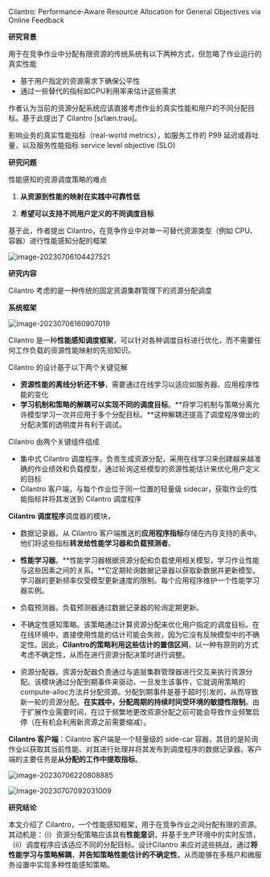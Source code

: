Cilantro: Performance-Aware Resource Allocation for General Objectives via Online Feedback

**研究背景**

用于在竞争作业中分配有限资源的传统系统有以下两种方式，但忽略了作业运行的真实性能

- 基于用户指定的资源需求下确保公平性
- 通过一些替代的指标如CPU利用率来估计这些需求

作者认为当前的资源分配系统应该直接考虑作业的真实性能和用户的不同分配目标。基于此提出了 Cilantro [sɪˈlæn.trəʊ]。

影响业务的真实性能指标（real-world metrics），如服务工作的 P99 延迟或吞吐量，以及服务性能指标 service level objective (SLO)



**研究问题**

性能感知的资源调度策略的难点

1. **从资源到性能的映射在实践中可靠性低**

2. **希望可以支持不同用户定义的不同调度目标**

基于此，作者提出 Cilantro，在竞争作业中对单一可替代资源类型（例如 CPU、容器）进行性能感知分配的框架

![image-20230706104427521](C:\Users\苏铄淼\AppData\Roaming\Typora\typora-user-images\image-20230706104427521.png)



**研究内容**

Cilantro 考虑的是一种传统的固定资源集群管理下的资源分配调度

**系统框架**

![image-20230706160907019](C:\Users\苏铄淼\AppData\Roaming\Typora\typora-user-images\image-20230706160907019.png)

Cilantro 是一种**性能感知调度框架**，可以针对各种调度目标进行优化，而不需要任何工作负载的资源性能映射的先验知识。

Cilantro 的设计基于以下两个关键见解

- **资源性能的离线分析还不够**，需要通过在线学习以适应如服务器、应用程序性能的变化
- **学习机制和策略的解耦可以实现不同的调度目标**。**将学习机制与策略分离允许模型学习一次并应用于多个分配目标。**这种解耦还提高了调度程序做出的分配决策的透明度并有利于调试。

Cilantro 由两个关键组件组成

- 集中式 Cilantro 调度程序，负责生成资源分配，采用在线学习来创建越来越准确的作业绩效和负载模型，通过轮询这些模型的资源性能估计来优化用户定义的目标
- Cilantro 客户端，与每个作业位于同一位置的轻量级 sidecar，获取作业的性能指标并将其发送到 Cilantro 调度程序

**Cilantro 调度程序**调度器的模块，

- 数据记录器。从 Cilantro 客户端推送的**应用程序指标**存储在内存支持的表中。他们将这些指标**转发给性能学习器和负载预测者**。 

- **性能学习器**。**性能学习器根据资源分配和负载使用相关模型，学习作业性能与这些因素之间的关系。**它定期轮询数据记录器以获取新数据并更新模型。学习器的更新频率仅受模型更新速度的限制。每个应用程序维护一个性能学习器实例。

- 负载预测器。负载预测器通过数据记录器的轮询定期更新。 
- 不确定性感知策略。该策略通过计算资源分配来优化用户指定的调度目标。在在线环境中，直接使用性能的估计可能会失败，因为它没有反映模型中的不确定性。因此，**Cilantro的策略利用这些估计的置信区间**，以一种有原则的方式考虑不确定性，从而在进行资源分配决策时进行调整。
- 资源分配器。资源分配器负责通过与底层集群管理器进行交互来执行资源分配。该模块通过分配到期事件来驱动，一旦发生该事件，它就调用策略的compute-alloc方法并分配资源。分配到期事件是基于超时引发的，从而导致新一轮的资源分配。**在实践中，分配周期的持续时间受环境的敏捷性限制**。由于扩展作业需要时间，在过于频繁地更改资源分配之前可能会导致作业频繁启停（在有机会利用新资源之前需要缩减）。

**Cilantro 客户端**：Cilantro 客户端是一个轻量级的 side-car 容器，其目的是轮询作业以获取其当前性能、对其进行处理并将其发布到调度程序的数据记录器。客户端的主要任务是**从分配的工作中提取指标**。

![image-20230706220808885](C:\Users\苏铄淼\AppData\Roaming\Typora\typora-user-images\image-20230706220808885.png)



![image-20230707092031009](C:\Users\苏铄淼\AppData\Roaming\Typora\typora-user-images\image-20230707092031009.png)

**研究结论**

本文介绍了 Cilantro，一个性能感知框架，用于在竞争作业之间分配有限的资源。其动机是：（i）资源分配策略应该具有**性能意识**，并基于生产环境中的实时反馈，（ii）调度程序应该适应不同的分配目标。设计Cilantro 来应对这些挑战，通过**将性能学习与策略解耦**，**并告知策略性能估计的不确定性**，从而能够在多租户和微服务设置中实现多种性能感知策略。